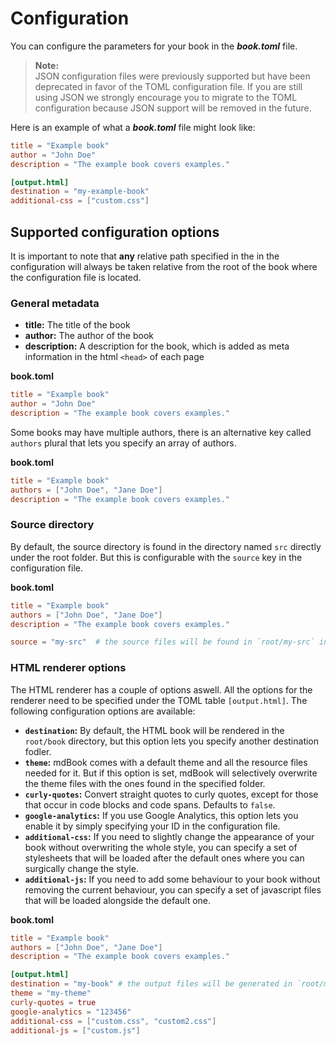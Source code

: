 # Configuration

You can configure the parameters for your book in the ***book.toml*** file.

>**Note:**  
JSON configuration files were previously supported but have been deprecated in favor of 
the TOML configuration file. If you are still using JSON we strongly encourage you to migrate to
the TOML configuration because JSON support will be removed in the future.

Here is an example of what a ***book.toml*** file might look like:

```toml
title = "Example book"
author = "John Doe"
description = "The example book covers examples."

[output.html]
destination = "my-example-book"
additional-css = ["custom.css"]
```

## Supported configuration options

It is important to note that **any** relative path specified in the in the configuration will
always be taken relative from the root of the book where the configuration file is located.

### General metadata

- **title:** The title of the book
- **author:** The author of the book
- **description:** A description for the book, which is added as meta information in the html `<head>` of each page

**book.toml**
```toml
title = "Example book"
author = "John Doe"
description = "The example book covers examples."
```

Some books may have multiple authors, there is an alternative key called `authors` plural that lets you specify an array
of authors.

**book.toml**
```toml
title = "Example book"
authors = ["John Doe", "Jane Doe"]
description = "The example book covers examples."
```

### Source directory
By default, the source directory is found in the directory named `src` directly under the root folder. But this is configurable
with the `source` key in the configuration file.

**book.toml**
```toml
title = "Example book"
authors = ["John Doe", "Jane Doe"]
description = "The example book covers examples."

source = "my-src"  # the source files will be found in `root/my-src` instead of `root/src`
```

### HTML renderer options
The HTML renderer has a couple of options aswell. All the options for the renderer need to be specified under the TOML table `[output.html]`.
The following configuration options are available:

- **`destination`:** By default, the HTML book will be rendered in the `root/book` directory, but this option lets you specify another
  destination fodler.
- **`theme`:** mdBook comes with a default theme and all the resource files needed for it. But if this option is set, mdBook will selectively overwrite the theme files with the ones found in the specified folder. 
- **`curly-quotes`:** Convert straight quotes to curly quotes, except for those that occur in code blocks and code spans. Defaults to `false`.
- **`google-analytics`:** If you use Google Analytics, this option lets you enable it by simply specifying your ID in the configuration file.
- **`additional-css`:** If you need to slightly change the appearance of your book without overwriting the whole style, you can specify a set of stylesheets that will be loaded after the default ones where you can surgically change the style.
- **`additional-js`:** If you need to add some behaviour to your book without removing the current behaviour, you can specify a set of javascript files that will be loaded alongside the default one.

**book.toml**
```toml
title = "Example book"
authors = ["John Doe", "Jane Doe"]
description = "The example book covers examples."

[output.html]
destination = "my-book" # the output files will be generated in `root/my-book` instead of `root/book`
theme = "my-theme"
curly-quotes = true
google-analytics = "123456"
additional-css = ["custom.css", "custom2.css"]
additional-js = ["custom.js"]
```


